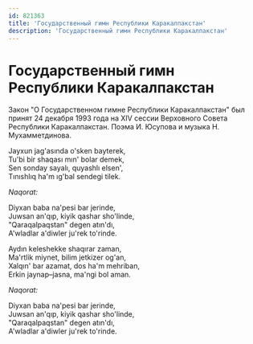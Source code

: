 ```yaml
---
id: 821363
title: 'Государственный гимн Республики Каракалпакстан'
description: 'Государственный гимн Республики Каракалпакстан'
---
```


# Государственный гимн Республики Каракалпакстан

Закон "О Государственном гимне Республики Каракалпакстан" был принят 24 декабря 1993 года на XIV сессии Верховного Совета Республики Каракалпакстан. Поэма И. Юсупова и музыка Н. Мухамметдинова.

Jayxun jag'asında o'skеn baytеrеk,  
Tu'bi bir shaqası mın' bolar dеmеk,  
Sеn sonday sayalı, quyashlı еlsеn',  
Tınıshlıq ha'm ıg'bal sеndеgi tilеk.

_Naqorat:_

Diyxan baba na'pеsi bar jеrindе,  
Juwsan an'qıp, kiyik qashar sho'lindе,  
"Qaraqalpaqstan" dеgеn atın'dı,  
A'wladlar a'diwlеr ju'rеk to'rindе.

Aydın kеlеshеkkе shaqırar zaman,  
Ma'rtlik miynеt, bilim jеtkizеr og'an,  
Xalqın' bar azamat, dos ha'm mеhriban,  
Еrkin jaynap–jasna, ma'ngi bol aman.

_Naqorat:_

Diyxan baba na'pеsi bar jеrindе,  
Juwsan an'qıp, kiyik qashar sho'lindе,  
"Qaraqalpaqstan" dеgеn atın'dı,  
A'wladlar a'diwlеr ju'rеk to'rindе.
